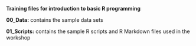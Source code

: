 **Training files for introduction to basic R programming**

**00_Data:** contains the sample data sets

**01_Scripts:** contains the sample R scripts and R Markdown files used in the workshop
